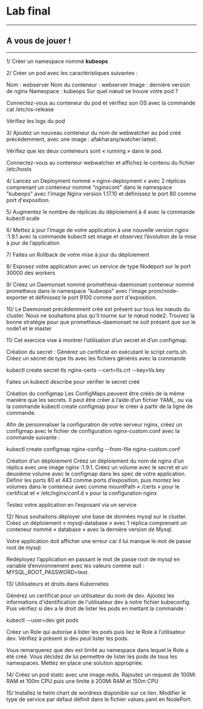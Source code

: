 # Lab final


<hr>

## A vous de jouer !

<hr>

1/ Créer un namespace nommé **kubeops**


2/ Créer un pod avec les caractéristiques suivantes :

Nom : webserver
Nom du conteneur : webserver
Image : dernière version de nginx
Namespace : kubeops
Sur quel nœud se trouve votre pod ?

Connectez-vous au conteneur du pod et vérifiez son OS avec la commande cat /etc/os-release

Vérifiez les logs du pod


3/ Ajoutez un nouveau conteneur du nom de webwatcher au pod créé précédemment, avec une image : afakharany/watcher:latest.

Vérifiez que les deux conteneurs sont « running » dans le pod.

Connectez-vous au conteneur webwatcher et affichez le contenu du fichier /etc/hosts



4/ Lancez un Deployment nommé « nginx-deployment » avec 2 réplicas comprenant un conteneur nommé "nginxcont" dans le namespace "kubeops" avec l'image Nginx version 1.17.10 et définissez le port 80 comme port d'exposition.



5/ Augmentez le nombre de réplicas du déploiement à 4 avec la commande kubectl scale



6/ Mettez à jour l’image de votre application à une nouvelle version nginx :1.9.1 avec la commande kubectl set image et observez l’évolution de la mise à jour de l’application



7/ Faites un Rollback de votre mise à jour du déploiement



8/ Exposez votre application avec un service de type Nodeport sur le port 30000 des workers



9/ Créez un Daemonset nommé prometheus-daemonset conteneur nommé prometheus dans le namespace "kubeops" avec l'image prom/node-exporter et définissez le port 9100 comme port d'exposition.



10/ Le Daemonset précédemment créé est présent sur tous les nœuds du cluster. Nous ne souhaitons plus qu’il tourne sur le nœud node2. Trouvez la bonne stratégie pour que prometheus-daemonset ne soit présent que sur le node1 et le master



11/ Cet exercice vise à montrer l’utilisation d’un secret et d’un configmap.

Création du secret :
Générez un certificat en exécutant le script certs.sh. Créez un secret de type tls avec les fichiers générés avec la commande

kubectl create secret tls nginx-certs --cert=tls.crt --key=tls.key



Faites un kubectl describe pour vérifier le secret créé



Création du configmap
Les ConfigMaps peuvent être créés de la même manière que les secrets. Il peut être créer à l’aide d’un fichier YAML, ou via la commande kubectl create configmap pour le créer à partir de la ligne de commande.

Afin de personnaliser la configuration de votre serveur nginx, créez un configmap avec le fichier de configuration nginx-custom.conf avec la commande suivante :

kubectl create configmap nginx-config --from-file nginx-custom.conf
 
 
Création d’un déploiement
Créez un déploiement du nom de nginx d’un réplica avec une image nginx :1.9.1. Créez un volume avec le secret et un deuxième volume avec le configmap dans les spec de votre application. Définir les ports 80 et 443 comme ports d’exposition, puis montez les volumes dans le conteneur avec comme mountPath « /certs » pour le certificat et « /etc/nginx/conf.d » pour la configuration nginx

 

Testez votre application en l’exposant via un service



12/ Nous souhaitons déployer une base de données mysql sur le cluster. Créez un déploiement « mysql-database » avec 1 réplica comprenant un conteneur nommé « database » avec la dernière version de Mysql.



Votre application doit afficher une erreur car il lui manque le mot de passe root de mysql.



Redéployez l’application en passant le mot de passe root de mysql en variable d’environnement avec les valeurs comme suit : MYSQL_ROOT_PASSWORD=test.





13/ Utilisateurs et droits dans Kubernetes

Générez un certificat pour un utilisateur du nom de dev. Ajoutez les informations d'identification de l'utilisateur dev à notre fichier kubeconfig. Puis vérifiez si dev a le droit de lister les pods en mettant la commande :

kubectl --user=dev get pods


Créez un Role qui autorise à lister les pods puis liez le Role à l’utilisateur dev. Vérifiez à présent si dev peut lister les pods.



Vous remarquerez que dev est limité au namespace dans lequel le Role a été créé. Vous décidez de lui permettre de lister les pods de tous les namespaces. Mettez en place une solution appropriée.



14/ Créez un pod static avec une image redis. Rajoutez un request de 100Mi RAM et 100m CPU puis une limite à 200Mi RAM et 150m CPU



15/ Installez le helm chart de wordress disponible sur ce lien. Modifier le type de service par défaut définit dans le fichier values.yaml en NodePort.
